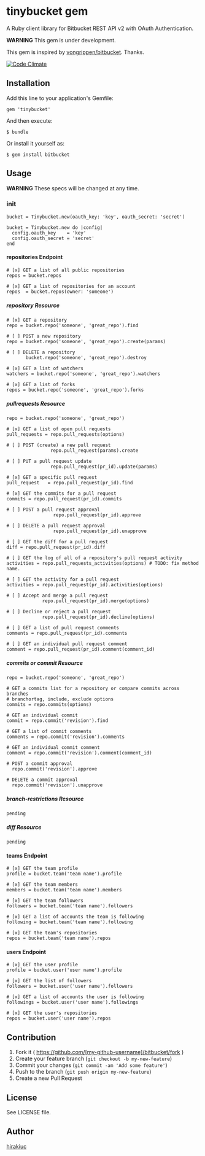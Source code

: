 tinybucket gem
==========

A Ruby client library for Bitbucket REST API v2 with OAuth Authentication.

**WARNING** This gem is under development.

This gem is inspired by [vongrippen/bitbucket](https://github.com/vongrippen/bitbucket). Thanks.

[![Code Climate](https://codeclimate.com/github/hirakiuc/tinybucket/badges/gpa.svg)](https://codeclimate.com/github/hirakiuc/tinybucket)

## Installation

Add this line to your application's Gemfile:

    gem 'tinybucket'

And then execute:

    $ bundle

Or install it yourself as:

    $ gem install bitbucket

## Usage

**WARNING** These specs will be changed at any time.

### init

```
bucket = Tinybucket.new(oauth_key: 'key', oauth_secret: 'secret')
```

```
bucket = Tinybucket.new do |config|
  config.oauth_key    = 'key'
  config.oauth_secret = 'secret'
end
```

#### repositories Endpoint

```
# [x] GET a list of all public repositories
repos = bucket.repos

# [x] GET a list of repositories for an account
repos  = bucket.repos(owner: 'someone')
```

##### repository Resource

```
# [x] GET a repository
repo = bucket.repo('someone', 'great_repo').find

# [ ] POST a new repository
repo = bucket.repo('someone', 'great_repo').create(params)

# [ ] DELETE a repository
       bucket.repo('someone', 'great_repo').destroy

# [x] GET a list of watchers
watchers = bucket.repo('someone', 'great_repo').watchers

# [x] GET a list of forks
repos = bucket.repo('someone', 'great_repo').forks
```

##### pullrequests Resource

```
repo = bucket.repo('someone', 'great_repo')

# [x] GET a list of open pull requests
pull_requests = repo.pull_requests(options)

# [ ] POST (create) a new pull request
                repo.pull_request(params).create

# [ ] PUT a pull request update
                repo.pull_request(pr_id).update(params)

# [x] GET a specific pull request
pull_request   = repo.pull_request(pr_id).find

# [x] GET the commits for a pull request
commits = repo.pull_request(pr_id).commits

# [ ] POST a pull request approval
                 repo.pull_request(pr_id).approve

# [ ] DELETE a pull request approval
                 repo.pull_request(pr_id).unapprove

# [ ] GET the diff for a pull request
diff = repo.pull_request(pr_id).diff

# [ ] GET the log of all of a repository's pull request activity
activities = repo.pull_requests_activities(options) # TODO: fix method name.

# [ ] GET the activity for a pull request
activities = repo.pull_request(pr_id).activities(options)

# [ ] Accept and merge a pull request
             repo.pull_request(pr_id).merge(options)

# [ ] Decline or reject a pull request
             repo.pull_request(pr_id).decline(options)

# [ ] GET a list of pull request comments
comments = repo.pull_request(pr_id).comments

# [ ] GET an individual pull request comment
comment = repo.pull_request(pr_id).comment(comment_id)
```

##### commits or commit Resource

```
repo = bucket.repo('someone', 'great_repo')

# GET a commits list for a repository or compare commits across branches
# branchortag, include, exclude options
commits = repo.commits(options)

# GET an individual commit
commit = repo.commit('revision').find

# GET a list of commit comments
comments = repo.commit('revision').comments

# GET an individual commit comment
comment = repo.commit('revision').comment(comment_id)

# POST a commit approval
  repo.commit('revision').approve

# DELETE a commit approval
  repo.commit('revision').unapprove
```

##### branch-restrictions Resource

```
pending
```

##### diff Resource

```
pending
```

#### teams Endpoint

```
# [x] GET the team profile
profile = bucket.team('team name').profile

# [x] GET the team members
members = bucket.team('team name').members

# [x] GET the team followers
followers = bucket.team('team name').followers

# [x] GET a list of accounts the team is following
following = bucket.team('team name').following

# [x] GET the team's repositories
repos = bucket.team('team name').repos
```

#### users Endpoint

```
# [x] GET the user profile
profile = bucket.user('user name').profile

# [x] GET the list of followers
followers = bucket.user('user name').followers

# [x] GET a list of accounts the user is following
followings = bucket.user('user name').followings

# [x] GET the user's repositories
repos = bucket.user('user name').repos
```

## Contribution

1. Fork it ( https://github.com/[my-github-username]/bitbucket/fork )
2. Create your feature branch (`git checkout -b my-new-feature`)
3. Commit your changes (`git commit -am 'Add some feature'`)
4. Push to the branch (`git push origin my-new-feature`)
5. Create a new Pull Request

## License

See LICENSE file.

## Author

[hirakiuc](https://github.com/hirakiuc)
